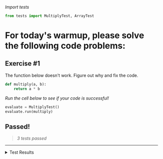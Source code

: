 *Import tests*


```python
from tests import MultiplyTest, ArrayTest
```

# For today's warmup, please solve the following code problems:

## Exercise #1

The function below doesn't work. Figure out why and fix the code.


```python
def multiply(a, b):
    return a * b
```

*Run the cell below to see if your code is successful!*


```python
evaluate = MultiplyTest()
evaluate.run(multiply)
```


## Passed!
 >*3 tests passed*

--------------- 
 
 <details><summary>Test Results</summary>

✅ Test 1 passed!

✅ Test 2 passed!

✅ Test 3 passed!


Once you have passed the above tests, run the cell below to test your code on 100 randomly generated tests


```python
evaluate.run(multiply, random=True)
```


## Passed!
 >*3 tests passed*

--------------- 
 
 <details><summary>Test Results</summary>

✅ Test 1 passed!

✅ Test 2 passed!

✅ Test 3 passed!</details>
### Randomly Generated Tests –– Passed
 >*100 tests passed.*

--------------- 

<details><summary>Random Tests Results</summary>

✅ Random Test 0 passed!

✅ Random Test 1 passed!

✅ Random Test 2 passed!

✅ Random Test 3 passed!

✅ Random Test 4 passed!

✅ Random Test 5 passed!

✅ Random Test 6 passed!

✅ Random Test 7 passed!

✅ Random Test 8 passed!

✅ Random Test 9 passed!

✅ Random Test 10 passed!

✅ Random Test 11 passed!

✅ Random Test 12 passed!

✅ Random Test 13 passed!

✅ Random Test 14 passed!

✅ Random Test 15 passed!

✅ Random Test 16 passed!

✅ Random Test 17 passed!

✅ Random Test 18 passed!

✅ Random Test 19 passed!

✅ Random Test 20 passed!

✅ Random Test 21 passed!

✅ Random Test 22 passed!

✅ Random Test 23 passed!

✅ Random Test 24 passed!

✅ Random Test 25 passed!

✅ Random Test 26 passed!

✅ Random Test 27 passed!

✅ Random Test 28 passed!

✅ Random Test 29 passed!

✅ Random Test 30 passed!

✅ Random Test 31 passed!

✅ Random Test 32 passed!

✅ Random Test 33 passed!

✅ Random Test 34 passed!

✅ Random Test 35 passed!

✅ Random Test 36 passed!

✅ Random Test 37 passed!

✅ Random Test 38 passed!

✅ Random Test 39 passed!

✅ Random Test 40 passed!

✅ Random Test 41 passed!

✅ Random Test 42 passed!

✅ Random Test 43 passed!

✅ Random Test 44 passed!

✅ Random Test 45 passed!

✅ Random Test 46 passed!

✅ Random Test 47 passed!

✅ Random Test 48 passed!

✅ Random Test 49 passed!

✅ Random Test 50 passed!

✅ Random Test 51 passed!

✅ Random Test 52 passed!

✅ Random Test 53 passed!

✅ Random Test 54 passed!

✅ Random Test 55 passed!

✅ Random Test 56 passed!

✅ Random Test 57 passed!

✅ Random Test 58 passed!

✅ Random Test 59 passed!

✅ Random Test 60 passed!

✅ Random Test 61 passed!

✅ Random Test 62 passed!

✅ Random Test 63 passed!

✅ Random Test 64 passed!

✅ Random Test 65 passed!

✅ Random Test 66 passed!

✅ Random Test 67 passed!

✅ Random Test 68 passed!

✅ Random Test 69 passed!

✅ Random Test 70 passed!

✅ Random Test 71 passed!

✅ Random Test 72 passed!

✅ Random Test 73 passed!

✅ Random Test 74 passed!

✅ Random Test 75 passed!

✅ Random Test 76 passed!

✅ Random Test 77 passed!

✅ Random Test 78 passed!

✅ Random Test 79 passed!

✅ Random Test 80 passed!

✅ Random Test 81 passed!

✅ Random Test 82 passed!

✅ Random Test 83 passed!

✅ Random Test 84 passed!

✅ Random Test 85 passed!

✅ Random Test 86 passed!

✅ Random Test 87 passed!

✅ Random Test 88 passed!

✅ Random Test 89 passed!

✅ Random Test 90 passed!

✅ Random Test 91 passed!

✅ Random Test 92 passed!

✅ Random Test 93 passed!

✅ Random Test 94 passed!

✅ Random Test 95 passed!

✅ Random Test 96 passed!

✅ Random Test 97 passed!

✅ Random Test 98 passed!

✅ Random Test 99 passed!


**Extra Credit:** Instead of summing individual numbers, see if you can edit your ```multiply``` function so that it is [broadcasting](https://docs.scipy.org/doc/numpy/user/basics.broadcasting.html) two arrays.

This version of your function should receive two inputs:
1. An array containing three numbers
2. An array containing three numbers

The output of the array should contain three numbers

```
[1,2,3] * [4,5,6] ---> [4,10,18]```


```python
import numpy as np

def multiply(arr1, arr2):
    np_array1 = np.asarray(arr1)
    np_array2 = np.asarray(arr2)
    return np_array1 * np_array2
```


```python
evaluate.run(multiply, random=True, broadcast=True)
```


## Passed!
 >*3 tests passed*

--------------- 
 
 <details><summary>Test Results</summary>

✅ Test 1 passed!

✅ Test 2 passed!

✅ Test 3 passed!</details>
### Randomly Generated Tests –– Passed
 >*100 tests passed.*

--------------- 

<details><summary>Random Tests Results</summary>

✅ Random Test 0 passed!

✅ Random Test 1 passed!

✅ Random Test 2 passed!

✅ Random Test 3 passed!

✅ Random Test 4 passed!

✅ Random Test 5 passed!

✅ Random Test 6 passed!

✅ Random Test 7 passed!

✅ Random Test 8 passed!

✅ Random Test 9 passed!

✅ Random Test 10 passed!

✅ Random Test 11 passed!

✅ Random Test 12 passed!

✅ Random Test 13 passed!

✅ Random Test 14 passed!

✅ Random Test 15 passed!

✅ Random Test 16 passed!

✅ Random Test 17 passed!

✅ Random Test 18 passed!

✅ Random Test 19 passed!

✅ Random Test 20 passed!

✅ Random Test 21 passed!

✅ Random Test 22 passed!

✅ Random Test 23 passed!

✅ Random Test 24 passed!

✅ Random Test 25 passed!

✅ Random Test 26 passed!

✅ Random Test 27 passed!

✅ Random Test 28 passed!

✅ Random Test 29 passed!

✅ Random Test 30 passed!

✅ Random Test 31 passed!

✅ Random Test 32 passed!

✅ Random Test 33 passed!

✅ Random Test 34 passed!

✅ Random Test 35 passed!

✅ Random Test 36 passed!

✅ Random Test 37 passed!

✅ Random Test 38 passed!

✅ Random Test 39 passed!

✅ Random Test 40 passed!

✅ Random Test 41 passed!

✅ Random Test 42 passed!

✅ Random Test 43 passed!

✅ Random Test 44 passed!

✅ Random Test 45 passed!

✅ Random Test 46 passed!

✅ Random Test 47 passed!

✅ Random Test 48 passed!

✅ Random Test 49 passed!

✅ Random Test 50 passed!

✅ Random Test 51 passed!

✅ Random Test 52 passed!

✅ Random Test 53 passed!

✅ Random Test 54 passed!

✅ Random Test 55 passed!

✅ Random Test 56 passed!

✅ Random Test 57 passed!

✅ Random Test 58 passed!

✅ Random Test 59 passed!

✅ Random Test 60 passed!

✅ Random Test 61 passed!

✅ Random Test 62 passed!

✅ Random Test 63 passed!

✅ Random Test 64 passed!

✅ Random Test 65 passed!

✅ Random Test 66 passed!

✅ Random Test 67 passed!

✅ Random Test 68 passed!

✅ Random Test 69 passed!

✅ Random Test 70 passed!

✅ Random Test 71 passed!

✅ Random Test 72 passed!

✅ Random Test 73 passed!

✅ Random Test 74 passed!

✅ Random Test 75 passed!

✅ Random Test 76 passed!

✅ Random Test 77 passed!

✅ Random Test 78 passed!

✅ Random Test 79 passed!

✅ Random Test 80 passed!

✅ Random Test 81 passed!

✅ Random Test 82 passed!

✅ Random Test 83 passed!

✅ Random Test 84 passed!

✅ Random Test 85 passed!

✅ Random Test 86 passed!

✅ Random Test 87 passed!

✅ Random Test 88 passed!

✅ Random Test 89 passed!

✅ Random Test 90 passed!

✅ Random Test 91 passed!

✅ Random Test 92 passed!

✅ Random Test 93 passed!

✅ Random Test 94 passed!

✅ Random Test 95 passed!

✅ Random Test 96 passed!

✅ Random Test 97 passed!

✅ Random Test 98 passed!

✅ Random Test 99 passed!


# Exercise #2

Please fill in the code for the ```array_plus_array``` function below.

The function should have two inputs:
1. An array containing at least three numbers
2. An array containing at least three numbers

The function should return a single digit that sums all digits within both arrays


```python
def array_plus_array(arr1, arr2):
    return sum(arr1) + sum(arr2)
```

*Run the following cell to test your function!*


```python
evaluate = ArrayTest()
evaluate.run(array_plus_array)
```


## Passed!
 >*7 tests passed*

--------------- 
 
 <details><summary>Test Results</summary>

✅ Test 1 passed!

✅ Test 2 passed!

✅ Test 3 passed!

✅ Test 4 passed!

✅ Test 5 passed!

✅ Test 6 passed!

✅ Test 7 passed!


Once you have managed to pass all of the tests, run the cell above to see if you function can pass 100 randomly generated tests!


```python
evaluate.run(array_plus_array, random=True)
```


## Passed!
 >*7 tests passed*

--------------- 
 
 <details><summary>Test Results</summary>

✅ Test 1 passed!

✅ Test 2 passed!

✅ Test 3 passed!

✅ Test 4 passed!

✅ Test 5 passed!

✅ Test 6 passed!

✅ Test 7 passed!</details>
### Randomly Generated Tests –– Passed
 >*100 tests passed.*

--------------- 

<details><summary>Random Tests Results</summary>

✅ Random Test 1 passed!

✅ Random Test 2 passed!

✅ Random Test 3 passed!

✅ Random Test 4 passed!

✅ Random Test 5 passed!

✅ Random Test 6 passed!

✅ Random Test 7 passed!

✅ Random Test 8 passed!

✅ Random Test 9 passed!

✅ Random Test 10 passed!

✅ Random Test 11 passed!

✅ Random Test 12 passed!

✅ Random Test 13 passed!

✅ Random Test 14 passed!

✅ Random Test 15 passed!

✅ Random Test 16 passed!

✅ Random Test 17 passed!

✅ Random Test 18 passed!

✅ Random Test 19 passed!

✅ Random Test 20 passed!

✅ Random Test 21 passed!

✅ Random Test 22 passed!

✅ Random Test 23 passed!

✅ Random Test 24 passed!

✅ Random Test 25 passed!

✅ Random Test 26 passed!

✅ Random Test 27 passed!

✅ Random Test 28 passed!

✅ Random Test 29 passed!

✅ Random Test 30 passed!

✅ Random Test 31 passed!

✅ Random Test 32 passed!

✅ Random Test 33 passed!

✅ Random Test 34 passed!

✅ Random Test 35 passed!

✅ Random Test 36 passed!

✅ Random Test 37 passed!

✅ Random Test 38 passed!

✅ Random Test 39 passed!

✅ Random Test 40 passed!

✅ Random Test 41 passed!

✅ Random Test 42 passed!

✅ Random Test 43 passed!

✅ Random Test 44 passed!

✅ Random Test 45 passed!

✅ Random Test 46 passed!

✅ Random Test 47 passed!

✅ Random Test 48 passed!

✅ Random Test 49 passed!

✅ Random Test 50 passed!

✅ Random Test 51 passed!

✅ Random Test 52 passed!

✅ Random Test 53 passed!

✅ Random Test 54 passed!

✅ Random Test 55 passed!

✅ Random Test 56 passed!

✅ Random Test 57 passed!

✅ Random Test 58 passed!

✅ Random Test 59 passed!

✅ Random Test 60 passed!

✅ Random Test 61 passed!

✅ Random Test 62 passed!

✅ Random Test 63 passed!

✅ Random Test 64 passed!

✅ Random Test 65 passed!

✅ Random Test 66 passed!

✅ Random Test 67 passed!

✅ Random Test 68 passed!

✅ Random Test 69 passed!

✅ Random Test 70 passed!

✅ Random Test 71 passed!

✅ Random Test 72 passed!

✅ Random Test 73 passed!

✅ Random Test 74 passed!

✅ Random Test 75 passed!

✅ Random Test 76 passed!

✅ Random Test 77 passed!

✅ Random Test 78 passed!

✅ Random Test 79 passed!

✅ Random Test 80 passed!

✅ Random Test 81 passed!

✅ Random Test 82 passed!

✅ Random Test 83 passed!

✅ Random Test 84 passed!

✅ Random Test 85 passed!

✅ Random Test 86 passed!

✅ Random Test 87 passed!

✅ Random Test 88 passed!

✅ Random Test 89 passed!

✅ Random Test 90 passed!

✅ Random Test 91 passed!

✅ Random Test 92 passed!

✅ Random Test 93 passed!

✅ Random Test 94 passed!

✅ Random Test 95 passed!

✅ Random Test 96 passed!

✅ Random Test 97 passed!

✅ Random Test 98 passed!

✅ Random Test 99 passed!

✅ Random Test 100 passed!


**Extra Credit:** Instead of summing all numbers in your array, see if you can edit the ```array_plus_array``` function so that it is broadcasting two arrays.

```
[1,2,3] + [4,5,6] ----> [5,7,9]```


```python
import numpy as np

def array_plus_array(arr1, arr2):
    np_array1 = np.asarray(arr1)
    np_array2 = np.asarray(arr2)
    return np_array1 + np_array2
```

Test your code by running the cell below


```python
evaluate = ArrayTest()
evaluate.run(array_plus_array, random=True, broadcast=True)
```


## Passed!
 >*7 tests passed*

--------------- 
 
 <details><summary>Test Results</summary>

✅ Test 1 passed!

✅ Test 2 passed!

✅ Test 3 passed!

✅ Test 4 passed!

✅ Test 5 passed!

✅ Test 6 passed!

✅ Test 7 passed!</details>
### Randomly Generated Tests –– Passed
 >*100 tests passed.*

--------------- 

<details><summary>Random Tests Results</summary>

✅ Random Test 1 passed!

✅ Random Test 2 passed!

✅ Random Test 3 passed!

✅ Random Test 4 passed!

✅ Random Test 5 passed!

✅ Random Test 6 passed!

✅ Random Test 7 passed!

✅ Random Test 8 passed!

✅ Random Test 9 passed!

✅ Random Test 10 passed!

✅ Random Test 11 passed!

✅ Random Test 12 passed!

✅ Random Test 13 passed!

✅ Random Test 14 passed!

✅ Random Test 15 passed!

✅ Random Test 16 passed!

✅ Random Test 17 passed!

✅ Random Test 18 passed!

✅ Random Test 19 passed!

✅ Random Test 20 passed!

✅ Random Test 21 passed!

✅ Random Test 22 passed!

✅ Random Test 23 passed!

✅ Random Test 24 passed!

✅ Random Test 25 passed!

✅ Random Test 26 passed!

✅ Random Test 27 passed!

✅ Random Test 28 passed!

✅ Random Test 29 passed!

✅ Random Test 30 passed!

✅ Random Test 31 passed!

✅ Random Test 32 passed!

✅ Random Test 33 passed!

✅ Random Test 34 passed!

✅ Random Test 35 passed!

✅ Random Test 36 passed!

✅ Random Test 37 passed!

✅ Random Test 38 passed!

✅ Random Test 39 passed!

✅ Random Test 40 passed!

✅ Random Test 41 passed!

✅ Random Test 42 passed!

✅ Random Test 43 passed!

✅ Random Test 44 passed!

✅ Random Test 45 passed!

✅ Random Test 46 passed!

✅ Random Test 47 passed!

✅ Random Test 48 passed!

✅ Random Test 49 passed!

✅ Random Test 50 passed!

✅ Random Test 51 passed!

✅ Random Test 52 passed!

✅ Random Test 53 passed!

✅ Random Test 54 passed!

✅ Random Test 55 passed!

✅ Random Test 56 passed!

✅ Random Test 57 passed!

✅ Random Test 58 passed!

✅ Random Test 59 passed!

✅ Random Test 60 passed!

✅ Random Test 61 passed!

✅ Random Test 62 passed!

✅ Random Test 63 passed!

✅ Random Test 64 passed!

✅ Random Test 65 passed!

✅ Random Test 66 passed!

✅ Random Test 67 passed!

✅ Random Test 68 passed!

✅ Random Test 69 passed!

✅ Random Test 70 passed!

✅ Random Test 71 passed!

✅ Random Test 72 passed!

✅ Random Test 73 passed!

✅ Random Test 74 passed!

✅ Random Test 75 passed!

✅ Random Test 76 passed!

✅ Random Test 77 passed!

✅ Random Test 78 passed!

✅ Random Test 79 passed!

✅ Random Test 80 passed!

✅ Random Test 81 passed!

✅ Random Test 82 passed!

✅ Random Test 83 passed!

✅ Random Test 84 passed!

✅ Random Test 85 passed!

✅ Random Test 86 passed!

✅ Random Test 87 passed!

✅ Random Test 88 passed!

✅ Random Test 89 passed!

✅ Random Test 90 passed!

✅ Random Test 91 passed!

✅ Random Test 92 passed!

✅ Random Test 93 passed!

✅ Random Test 94 passed!

✅ Random Test 95 passed!

✅ Random Test 96 passed!

✅ Random Test 97 passed!

✅ Random Test 98 passed!

✅ Random Test 99 passed!

✅ Random Test 100 passed!

